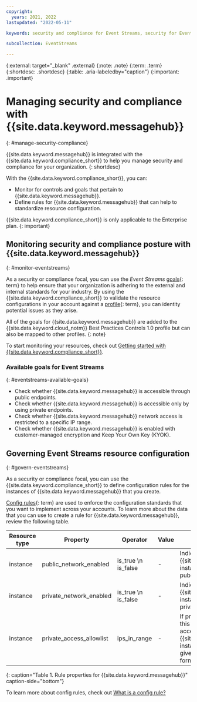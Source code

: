 ```yaml
---
copyright:
  years: 2021, 2022
lastupdated: "2022-05-11"

keywords: security and compliance for Event Streams, security for Event streams, compliance for Event Streams,

subcollection: EventStreams

---
```


{:external: target="_blank" .external}
{:note: .note}
{:term: .term}
{:shortdesc: .shortdesc}
{:table: .aria-labeledby="caption"}
{:important: .important}


# Managing security and compliance with {{site.data.keyword.messagehub}}
{: #manage-security-compliance}

{{site.data.keyword.messagehub}} is integrated with the {{site.data.keyword.compliance_short}} to help you manage security and compliance for your organization.
{: shortdesc}

With the {{site.data.keyword.compliance_short}}, you can:

- Monitor for controls and goals that pertain to {{site.data.keyword.messagehub}}.
- Define rules for {{site.data.keyword.messagehub}} that can help to standardize resource configuration.

{{site.data.keyword.compliance_short}} is only applicable to the Enterprise plan.
{: important}

## Monitoring security and compliance posture with {{site.data.keyword.messagehub}}
{: #monitor-eventstreams}

As a security or compliance focal, you can use the *Event Streams* [goals](#x2117978){: term} to help ensure that your organization is adhering to the external and internal standards for your industry. By using the {{site.data.keyword.compliance_short}} to validate the resource configurations in your account against a [profile](#x2034950){: term}, you can identity potential issues as they arise.

All of the goals for {{site.data.keyword.messagehub}} are added to the {{site.data.keyword.cloud_notm}} Best Practices Controls 1.0 profile but can also be mapped to other profiles.
{: note}

To start monitoring your resources, check out [Getting started with {{site.data.keyword.compliance_short}}](/docs/security-compliance?topic-security-compliance-getting-started).

### Available goals for Event Streams
{: #eventstreams-available-goals}

* Check whether {{site.data.keyword.messagehub}} is accessible through public endpoints.
* Check whether {{site.data.keyword.messagehub}} is accessible only by using private endpoints.
* Check whether {{site.data.keyword.messagehub}} network access is restricted to a specific IP range.
* Check whether {{site.data.keyword.messagehub}} is enabled with customer-managed encryption and Keep Your Own Key (KYOK).

## Governing Event Streams resource configuration
{: #govern-eventstreams}

As a security or compliance focal, you can use the {{site.data.keyword.compliance_short}} to define configuration rules for the instances of {{site.data.keyword.messagehub}} that you create.

[Config rules](#x3084914){: term} are used to enforce the configuration standards that you want to implement across your accounts. To learn more about the data that you can use to create a rule for {{site.data.keyword.messagehub}}, review the following table.

| Resource type | Property | Operator | Value | Description |
|---------------|----------|---------------|-------|-------------|
| instance | public_network_enabled | is_true \n is_false | - | Indicates whether access to a {{site.data.keyword.messagehub}} instance is allowed through a public network. |
| instance | private_network_enabled | is_true \n is_false | - | Indicates whether access to a {{site.data.keyword.messagehub}} instance is allowed through a private network. |
| instance | private_access_allowlist | ips_in_range | - | If private networking is enabled, this property indicates whether access to a {{site.data.keyword.messagehub}} instance should be restricted to a given range of private IP CIDR formatted subnets. |
{: caption="Table 1. Rule properties for {{site.data.keyword.messagehub}}" caption-side="bottom"}

To learn more about config rules, check out [What is a config rule?](/docs/security-compliance?topic=security-compliance-what-is-governance)
